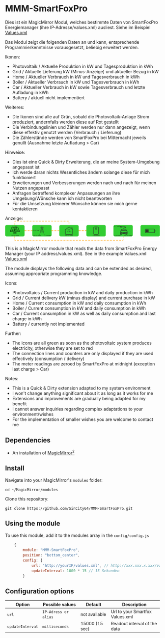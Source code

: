 # MMM-SmartFoxPro

Dies ist ein MagicMirror Modul, welches bestimmte Daten von SmartFoxPro Energiemanager (ihre IP-Adresse/values.xml) ausliest.
Siehe im Beispiel [Values.xml](https://github.com/SinCity64/MMM-SmartFoxPro/blob/71ab4732550ced66449d2ed4d214a6dfa38a84ae/Values.xml)

Das Modul zeigt die folgenden Daten an und kann, entsprechende Programmierkenntnisse vorausgesetzt, beliebig erweitert werden.

Ikonen:
- Photovoltaik / Aktuelle Produktion in kW und Tagesproduktion in kWh
- Grid / Aktuelle Lieferung kW (Minus-Anzeige) und aktueller Bezug in kW
- Home / Aktueller Verbrauch in kW und Tagesverbrauch in kWh
- Boiler / Aktueller Verbrauch in kW und Tagesverbrauch in kWh
- Car / Aktueller Verbrauch in kW sowie Tagesverbrauch und letzte Aufladung in kWh
- Battery / aktuell nicht implementiert

Weiteres:
- Die Ikonen sind alle auf Grün, sobald die Photovoltaik-Anlage Strom produziert, andernfalls werden diese auf Rot gestellt
- Die Verbindungslinien und Zähler werden nur dann angezeigt, wenn diese effektiv genutzt werden (Verbrauch / Lieferung)
- Die Zählerstände werden von SmartFoxPro bei Mitternacht jeweils genullt (Ausnahme letzte Aufladung > Car)

Hinweise:
- Dies ist eine Quick & Dirty Erweiterung, die an meine System-Umgebung angepasst ist
- Ich werde daran nichts Wesentliches ändern solange diese für mich funktioniert
- Erweiterungen und Verbesserungen werden nach und nach für meinen Nutzen angepasst
- Anfragen betreffend komplexer Anpassungen an ihre Umgebung/Wünsche kann ich nicht beantworten
- Für die Umsetzung kleinerer Wünsche können sie mich gerne kontaktieren

Anzeige:
![SmartFoxpro.PNG](https://github.com/SinCity64/MMM-SmartFoxPro/blob/8762721d3c745bb54826b3b8da301fecc1203c37/SmartFoxPro.png)

This is a MagicMirror module that reads the data from SmartFoxPro Energy Manager (your IP address/values.xml). See in the example Values.xml [Values.xml](https://github.com/SinCity64/MMM-SmartFoxPro/blob/71ab4732550ced66449d2ed4d214a6dfa38a84ae/Values.xml)

The module displays the following data and can be extended as desired, assuming appropriate programming knowledge.

Icons:
- Photovoltaics / Current production in kW and daily production in kWh
- Grid / Current delivery kW (minus display) and current purchase in kW
- Home / Current consumption in kW and daily consumption in kWh
- Boiler / Current consumption in kW and daily consumption in kWh
- Car / Current consumption in kW as well as daily consumption and last charge in kWh
- Battery / currently not implemented

Further:
- The icons are all green as soon as the photovoltaic system produces electricity, otherwise they are set to red
- The connection lines and counters are only displayed if they are used effectively (consumption / delivery)
- The meter readings are zeroed by SmartFoxPro at midnight (exception last charge > Car)

Notes:
- This is a Quick & Dirty extension adapted to my system environment
- I won't change anything significant about it as long as it works for me
- Extensions and improvements are gradually being adapted for my benefit
- I cannot answer inquiries regarding complex adaptations to your environment/wishes
- For the implementation of smaller wishes you are welcome to contact me


## Dependencies
- An installation of [MagicMirror<sup>2</sup>](https://github.com/MichMich/MagicMirror)

## Install
Navigate into your MagicMirror's `modules` folder:
```
cd ~/MagicMirror/modules
```

Clone this repository:
```
git clone https://github.com/SinCity64/MMM-SmartFoxPro.git
```

## Using the module

To use this module, add it to the modules array in the `config/config.js`

```js
    {
        module: "MMM-SmartFoxPro",
        position: "bottom_center",
        config: {
            url: "http://yourIP/values.xml", // http://xxx.xxx.x.xxx/values.xml eg http://smartfox.home/values.xml
            updateInterval: 1000 * 15 // 15 Sekunden
        }
```

## Configuration options

Option|Possible values|Default|Description
------|------|------|-----------
`url`|`IP-Adress or alias`|not available|Url to your Smartfox Values.xml
`updateInterval`|`milliseconds`|15000 (15 sec)|Readout interval of the data

[mm]: https://github.com/MagicMirrorOrg/MagicMirror
